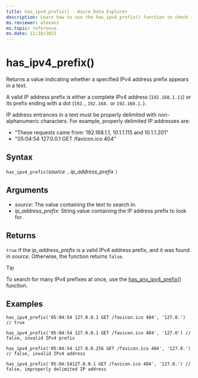 ```yaml
---
title: has_ipv4_prefix() - Azure Data Explorer
description: Learn how to use the has_ipv4_prefix() function to check if a specified IPv4 address prefix appears in the text.
ms.reviewer: alexans
ms.topic: reference
ms.date: 12/18/2022
---
```

# has_ipv4_prefix()

Returns a value indicating whether a specified IPv4 address prefix appears in a text.

A valid IP address prefix is either a complete IPv4 address (`192.168.1.11`) or its prefix ending with a dot (`192.`, `192.168.` or `192.168.1.`).

IP address entrances in a text must be properly delimited with non-alphanumeric characters. For example, properly delimited IP addresses are:

* "These requests came from: 192.168.1.1, 10.1.1.115 and 10.1.1.201"
* "05:04:54 127.0.0.1 GET /favicon.ico 404"

## Syntax

`has_ipv4_prefix(`*source* `,` *ip_address_prefix* `)`

## Arguments

* *source*: The value containing the text to search in.
* *ip_address_prefix*: String value containing the IP address prefix to look for.

## Returns

`true` if the *ip_address_prefix* is a valid IPv4 address prefix, and it was found in *source*. Otherwise, the function returns `false`.

> [!TIP]
> To search for many IPv4 prefixes at once, use the [has_any_ipv4_prefix()](has-any-ipv4-prefix-function.md) function.

## Examples

```kusto
has_ipv4_prefix('05:04:54 127.0.0.1 GET /favicon.ico 404', '127.0.') // true

has_ipv4_prefix('05:04:54 127.0.0.1 GET /favicon.ico 404', '127.0') // false, invalid IPv4 prefix

has_ipv4_prefix('05:04:54 127.0.0.256 GET /favicon.ico 404', '127.0.') // false, invalid IPv4 address

has_ipv4_prefix('05:04:54127.0.0.1 GET /favicon.ico 404', '127.0.') // false, improperly delimited IP address
```
